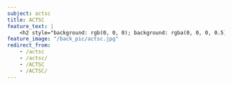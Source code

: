 ```yaml
---
subject: actsc
title: ACTSC
feature_text: |
    <h2 style="background: rgb(0, 0, 0); background: rgba(0, 0, 0, 0.5); color: #f1f1f1; padding: 10px;">ACTSC</h2>
feature_image: "/back_pic/actsc.jpg"
redirect_from:
    - /actsc
    - /actsc/
    - /ACTSC
    - /ACTSC/
---
```

